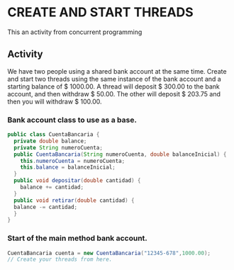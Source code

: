 # CREATE AND START THREADS

This an activity from concurrent programming

## Activity

We have two people using a shared bank account at the same time. Create and start
two threads using the same instance of the bank account and a starting balance of $ 1000.00. A
thread will deposit $ 300.00 to the bank account, and then withdraw $ 50.00. The other will deposit $ 203.75 and
then you will withdraw $ 100.00.

### Bank account class to use as a base.
```java
public class CuentaBancaria {
  private double balance;
  private String numeroCuenta;
  public CuentaBancaria(String numeroCuenta, double balanceInicial) {
    this.numeroCuenta = numeroCuenta;
    this.balance = balanceInicial;
  }
  public void depositar(double cantidad) {
    balance += cantidad;
  }
  public void retirar(double cantidad) {
  balance -= cantidad;
  }
}
```

### Start of the main method bank account.
```java
CuentaBancaria cuenta = new CuentaBancaria("12345-678",1000.00);
// Create your threads from here.
```

